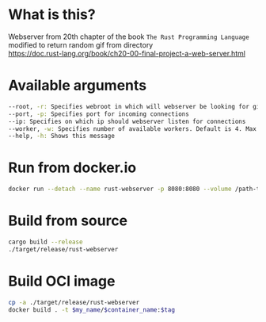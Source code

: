 # What is this?
Webserver from 20th chapter of the book `The Rust Programming Language` modified to return random gif from directory </br>
https://doc.rust-lang.org/book/ch20-00-final-project-a-web-server.html

# Available arguments
``` bash
--root, -r: Specifies webroot in which will webserver be looking for gifs
--port, -p: Specifies port for incoming connections
--ip: Specifies on which ip should webserver listen for connections
--worker, -w: Specifies number of available workers. Default is 4. Max value is 256
--help, -h: Shows this message
```

# Run from docker.io
``` bash
docker run --detach --name rust-webserver -p 8080:8080 --volume /path-to-gif-folder docker.io/rust5528/rust-webserver:0.1.3
```

# Build from source
``` bash
cargo build --release
./target/release/rust-webserver
```

# Build OCI image
``` bash
cp -a ./target/release/rust-webserver
docker build . -t $my_name/$container_name:$tag
```
